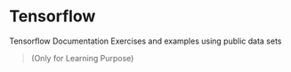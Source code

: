 # Tensorflow

Tensorflow Documentation Exercises and examples using public data sets
> (Only for Learning Purpose)
